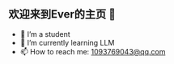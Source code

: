 ## 欢迎来到Ever的主页 👋
- 🔭 I’m a student
- 🌱 I’m currently learning LLM
- 📫 How to reach me: 1093769043@qq.com

<!--
**Ever-ww/Ever-ww** is a ✨ _special_ ✨ repository because its `README.md` (this file) appears on your GitHub profile.

Here are some ideas to get you started:

- 🔭 I’m currently working on ...
- 🌱 I’m currently learning ...
- 👯 I’m looking to collaborate on ...
- 🤔 I’m looking for help with ...
- 💬 Ask me about ...
- 📫 How to reach me: ...
- 😄 Pronouns: ...
- ⚡ Fun fact: ...
-->

